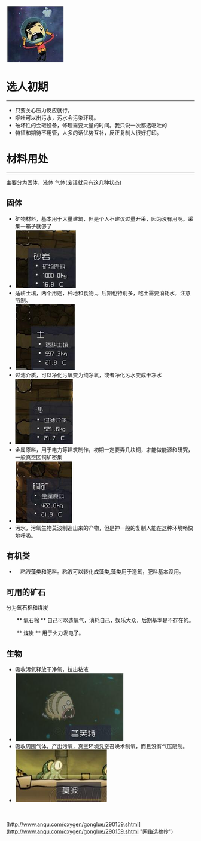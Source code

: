 ![](pic/1.jpg)
# 选人初期 #

----------
- 只要关心压力反应就行。 
- 呕吐可以出污水，污水会污染环境。
- 破坏性的会砸设备，修理需要大量的时间。我只说一次都选呕吐的
- 特征和期待不用管，人多的话优势互补，反正复制人很好打印。

# 材料用处 #
----------
主要分为固体、液体 气体(废话就只有这几种状态)

## 固体 ##

-  矿物材料，基本用于大量建筑，但是个人不建议过量开采，因为没有用啊。采集一箱子就够了
- ![](pic/2.jpg)
-  适耕土壤，两个用途，种地和食物，。后期也特别多，吃土需要消耗水，注意节制。
-  ![](pic/3.jpg) 
- 过滤介质，可以净化污氧变为纯净氧，或者净化污水变成干净水
- ![](pic/4.jpg)
-  金属原料，用于电力等建筑制作，初期一定要弄几块铜，才能做能源和研究，一般真空区铜矿密集
- ![](pic/5.jpg)
-  污水，污氧生物莫波制造出来的产物，但是神一般的复制人能在这种环境畅快地呼吸。

## 有机类 ##

- 　粘液藻类和肥料。粘液可以转化成藻类,藻类用于造氧，肥料基本没用。
## 可用的矿石 ##
分为氧石棉和煤炭

　　** 氧石棉 ** 自己可以造氧气，消耗自己，娱乐大众，后期基本是不存在的。

　　** 煤炭 ** 用于火力发电了。
## 生物 ##
- 吸收污氧释放干净氧，拉出粘液
- ![](pic/6.jpg)
-  吸收周围气体，产出污氧，真空环境凭空召唤术制氧，而且没有气压限制。
- ![](pic/7.jpg)


　

[http://www.anqu.com/oxygen/gonglue/290159.shtml](http://www.anqu.com/oxygen/gonglue/290159.shtml "网络选摘抄")